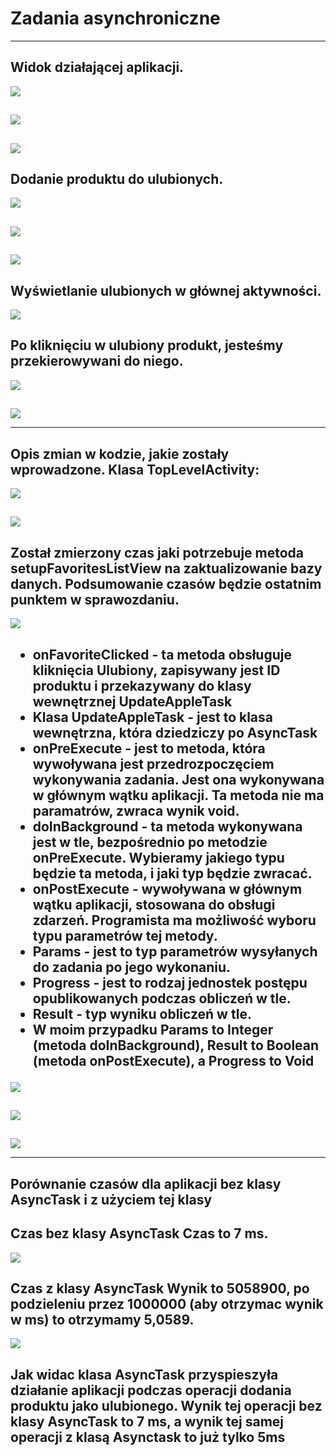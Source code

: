 <h1>Zadania asynchroniczne</h1>
<hr>
<h2>Widok działającej aplikacji.</h2>
<img src="https://github.com/michalGryczewski1998/aplikacje-mobilne-21712-185ICA1/blob/Lab7/Lab7%20-%20aplikacja/Screenshot_1619111131.png?raw=true">
<br>
<h2></h2>
<img src="https://github.com/michalGryczewski1998/aplikacje-mobilne-21712-185ICA1/blob/Lab7/Lab7%20-%20aplikacja/Screenshot_1619111135.png?raw=true">
<br>
<h2></h2>
<img src="https://github.com/michalGryczewski1998/aplikacje-mobilne-21712-185ICA1/blob/Lab7/Lab7%20-%20aplikacja/Screenshot_1619111139.png?raw=true">
<br>
<h2>Dodanie produktu do ulubionych.</h2>
<img src="https://github.com/michalGryczewski1998/aplikacje-mobilne-21712-185ICA1/blob/Lab7/Lab7%20-%20aplikacja/Screenshot_1619111142.png?raw=true">
<br>
<h2></h2>
<img src="https://github.com/michalGryczewski1998/aplikacje-mobilne-21712-185ICA1/blob/Lab7/Lab7%20-%20aplikacja/Screenshot_1619111145.png?raw=true">
<br>
<h2></h2>
<img src="https://github.com/michalGryczewski1998/aplikacje-mobilne-21712-185ICA1/blob/Lab7/Lab7%20-%20aplikacja/Screenshot_1619111147.png?raw=true">
<br>
<h2>Wyświetlanie ulubionych w głównej aktywności.</h2>
<img src="https://github.com/michalGryczewski1998/aplikacje-mobilne-21712-185ICA1/blob/Lab7/Lab7%20-%20aplikacja/Screenshot_1619111151.png?raw=true">
<br>
<h2>Po kliknięciu w ulubiony produkt, jesteśmy przekierowywani do niego.</h2>
<img src="https://github.com/michalGryczewski1998/aplikacje-mobilne-21712-185ICA1/blob/Lab7/Lab7%20-%20aplikacja/Screenshot_1619111153.png?raw=true">
<br>
<h2></h2>
<img src="https://github.com/michalGryczewski1998/aplikacje-mobilne-21712-185ICA1/blob/Lab7/Lab7%20-%20aplikacja/Screenshot_1619111156.png?raw=true">
<br>
<hr>
<h2>
Opis zmian w kodzie, jakie zostały wprowadzone.
Klasa TopLevelActivity:
</h2>
<img src="https://github.com/michalGryczewski1998/aplikacje-mobilne-21712-185ICA1/blob/Lab7/Lab7%20-%20kod/Zrzut%20ekranu%202021-04-22%20190742.jpg?raw=true">
<br>
<h2></h2>
<img src="https://github.com/michalGryczewski1998/aplikacje-mobilne-21712-185ICA1/blob/Lab7/Lab7%20-%20kod/Zrzut%20ekranu%202021-04-22%20190803.jpg?raw=true">
<br>
<h2>Został zmierzony czas jaki potrzebuje metoda setupFavoritesListView na zaktualizowanie bazy danych. Podsumowanie czasów będzie ostatnim punktem w sprawozdaniu.</h2>
<img src="https://github.com/michalGryczewski1998/aplikacje-mobilne-21712-185ICA1/blob/Lab7/Lab7%20-%20kod/Zrzut%20ekranu%202021-04-22%20190818.jpg?raw=true">
<br>
<h2>

<ul>
  <li>onFavoriteClicked - ta metoda obsługuje kliknięcia Ulubiony, zapisywany jest ID produktu i przekazywany do klasy wewnętrznej UpdateAppleTask</li>
  <li>Klasa UpdateAppleTask - jest to klasa wewnętrzna, która dziedziczy po AsyncTask</li>
  <li>onPreExecute - jest to metoda, która wywoływana jest przedrozpoczęciem wykonywania zadania. Jest ona wykonywana w głównym wątku aplikacji. Ta metoda nie ma paramatrów, zwraca wynik void.</li>
  <li>doInBackground - ta metoda wykonywana jest w tle, bezpośrednio po metodzie onPreExecute. Wybieramy jakiego typu będzie ta metoda, i jaki typ będzie zwracać.</li>
  <li>onPostExecute - wywoływana w głównym wątku aplikacji, stosowana do obsługi zdarzeń. Programista ma możliwość wyboru typu parametrów tej metody.</li>
  <li>Params - jest to typ parametrów wysyłanych do zadania po jego wykonaniu.</li>
  <li>Progress - jest to rodzaj jednostek postępu opublikowanych podczas obliczeń w tle.</li>
  <li>Result - typ wyniku obliczeń w tle.</li>
  <li>W moim przypadku Params to Integer (metoda doInBackground), Result to Boolean (metoda onPostExecute), a Progress to Void</li> 
</ul>

</h2>
<img src="https://github.com/michalGryczewski1998/aplikacje-mobilne-21712-185ICA1/blob/Lab7/Lab7%20-%20kod/Zrzut%20ekranu%202021-04-22%20190904.jpg?raw=true">
<br>
<h2></h2>
<img src="https://github.com/michalGryczewski1998/aplikacje-mobilne-21712-185ICA1/blob/Lab7/Lab7%20-%20kod/Zrzut%20ekranu%202021-04-22%20190927.jpg?raw=true">
<br>
<h2></h2>
<img src="https://github.com/michalGryczewski1998/aplikacje-mobilne-21712-185ICA1/blob/Lab7/Lab7%20-%20kod/Zrzut%20ekranu%202021-04-22%20190941.jpg?raw=true">
<br>
<hr>
<h2>Porównanie czasów dla aplikacji bez klasy AsyncTask i z użyciem tej klasy</h2>
<h2> 
Czas bez klasy AsyncTask 
Czas to 7 ms.
</h2>
<img src="https://github.com/michalGryczewski1998/aplikacje-mobilne-21712-185ICA1/blob/Lab7/Lab7%20-%20kod/CzasA.jpg?raw=true">
<br>
<h2>
Czas z klasy AsyncTask
Wynik to 5058900, po podzieleniu przez 1000000 (aby otrzymac wynik w ms) to otrzymamy 5,0589.
</h2>
<img src="https://github.com/michalGryczewski1998/aplikacje-mobilne-21712-185ICA1/blob/Lab7/Lab7%20-%20kod/CzasB.jpg?raw=true">
<h2> Jak widac klasa AsyncTask przyspieszyła działanie aplikacji podczas operacji dodania produktu jako ulubionego.
Wynik tej operacji bez klasy AsyncTask to 7 ms, a wynik tej samej operacji z klasą Asynctask to już tylko 5ms </h2>
